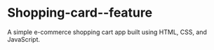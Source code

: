 # Shopping-card--feature
A simple e-commerce shopping cart app built using HTML, CSS, and JavaScript.
